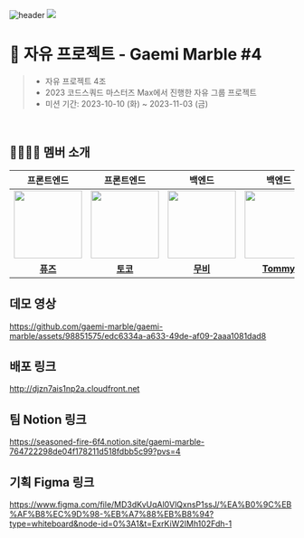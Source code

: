 ![header](https://capsule-render.vercel.app/api?type=waving&height=200&section=header&text=자유%20프로젝트%20%204조&color=gradient)
![](https://img.shields.io/badge/Last_Upadate-2023--10--10-blue)

# 🐜 자유 프로젝트 - Gaemi Marble #4

> - 자유 프로젝트 4조
> - 2023 코드스쿼드 마스터즈 Max에서 진행한 자유 그룹 프로젝트 
> - 미션 기간: 2023-10-10 (화) ~ 2023-11-03 (금)

<br/>

## 👨‍👩‍👧‍👦 멤버 소개

| 프론트엔드 | 프론트엔드 | 백엔드 | 백엔드 |
| :---: | :---: | :---: | :---: |
| <img src="https://avatars.githubusercontent.com/u/76121068?s=400&u=ffcc1c5dce2edf84ef611313c14e42700782f33a&v=4" width="120"/>| <img src="https://avatars.githubusercontent.com/u/101464713?v=4" width="120"/> | <img src="https://avatars.githubusercontent.com/u/98851575?s=64&v=4" width="120"/> | <img src="https://avatars.githubusercontent.com/u/48724199?v=4" width="120"/> |
| **[퓨즈](https://github.com/silvertae)** | **[토코](https://github.com/aaaz425)** | **[무비](https://github.com/yhpark95)** | **[Tommy](https://github.com/HyowonSin)** |

## 데모 영상

https://github.com/gaemi-marble/gaemi-marble/assets/98851575/edc6334a-a633-49de-af09-2aaa1081dad8

## 배포 링크

http://djzn7ais1np2a.cloudfront.net


## 팀 Notion 링크
https://seasoned-fire-6f4.notion.site/gaemi-marble-764722298de04f178211d518fdbb5c99?pvs=4

## 기획 Figma 링크
https://www.figma.com/file/MD3dKvUqAl0VlQxnsP1ssJ/%EA%B0%9C%EB%AF%B8%EC%9D%98-%EB%A7%88%EB%B8%94?type=whiteboard&node-id=0%3A1&t=ExrKiW2IMh102Fdh-1

<br/>
